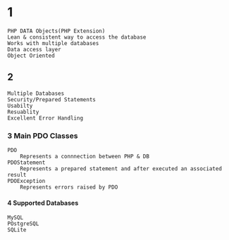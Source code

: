# 1

    PHP DATA Objects(PHP Extension)
    Lean & consistent way to access the database
    Works with multiple databases
    Data access layer
    Object Oriented

## 2

    Multiple Databases
    Security/Prepared Statements
    Usabilty
    Resuablity
    Excellent Error Handling

### 3 Main PDO Classes

    PDO
        Represents a connnection between PHP & DB
    PDOStatement
        Represents a prepared statement and after executed an associated result
    PDOException
        Represents errors raised by PDO

#### 4 Supported Databases

    MySQL
    POstgreSQL
    SQLite
